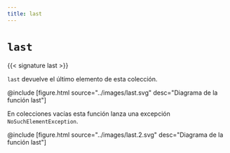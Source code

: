 ```yaml
---
title: last
---
```


# `last`

{{< signature last >}}

`last` devuelve el último elemento de esta colección.

@include [figure.html source="../images/last.svg" desc="Diagrama de la función last"]

En colecciones vacías esta función lanza una excepción `NoSuchElementException`.

@include [figure.html source="../images/last.2.svg" desc="Diagrama de la función last"]
